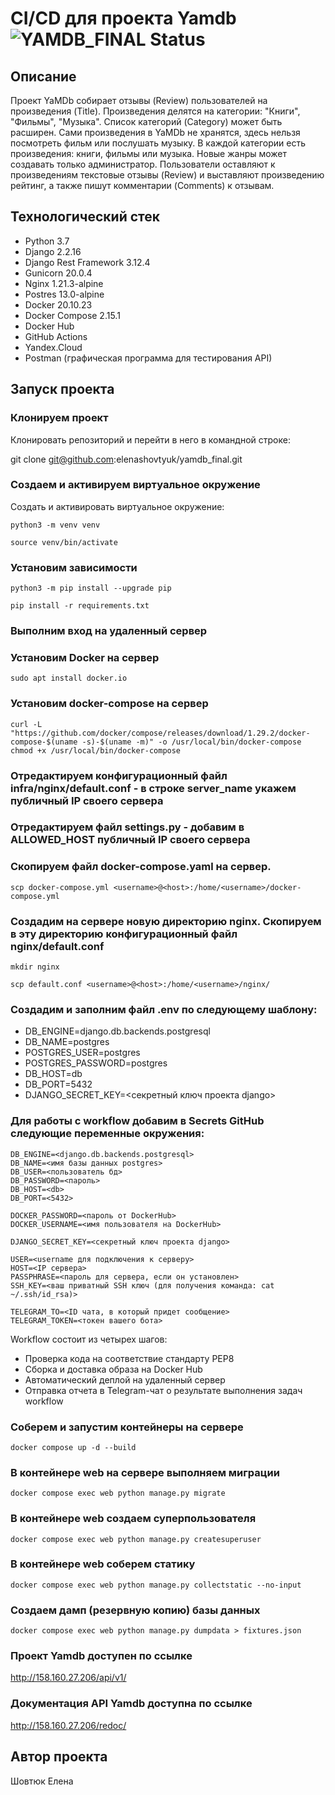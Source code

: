 # CI/CD для проекта Yamdb ![YAMDB_FINAL Status](https://github.com/elenashovtyuk/yamdb_final/actions/workflows/yamdb_workflow.yaml/badge.svg)

## Описание

Проект YaMDb собирает отзывы (Review) пользователей на произведения (Title).
Произведения делятся на категории: "Книги", "Фильмы", "Музыка". Список категорий (Category) может быть расширен.
Сами произведения в YaMDb не хранятся, здесь нельзя посмотреть фильм или послушать музыку.
В каждой категории есть произведения: книги, фильмы или музыка.
Новые жанры может создавать только администратор.
Пользователи оставляют к произведениям текстовые отзывы (Review) и выставляют произведению рейтинг,
а также пишут комментарии (Comments) к отзывам.

## Технологический стек

- Python 3.7
- Django 2.2.16
- Django Rest Framework 3.12.4
- Gunicorn 20.0.4
- Nginx 1.21.3-alpine
- Postres 13.0-alpine
- Docker 20.10.23
- Docker Compose 2.15.1
- Docker Hub
- GitHub Actions
- Yandex.Cloud
- Postman (графическая программа для тестирования API)


## Запуск проекта

### Клонируем проект

Клонировать репозиторий и перейти в него в командной строке:

git clone git@github.com:elenashovtyuk/yamdb_final.git

### Cоздаем и активируем виртуальное окружение

Cоздать и активировать виртуальное окружение:

```
python3 -m venv venv
```

```
source venv/bin/activate
```

### Установим зависимости

```
python3 -m pip install --upgrade pip
```

```
pip install -r requirements.txt
```

### Выполним вход на удаленный сервер

### Установим Docker на сервер

```
sudo apt install docker.io
```

### Установим docker-compose на сервер

```
curl -L "https://github.com/docker/compose/releases/download/1.29.2/docker-compose-$(uname -s)-$(uname -m)" -o /usr/local/bin/docker-compose
chmod +x /usr/local/bin/docker-compose
```

### Отредактируем конфигурационный файл infra/nginx/default.conf - в строке server_name укажем публичный IP своего сервера

### Отредактируем файл settings.py - добавим в ALLOWED_HOST публичный IP своего сервера

### Скопируем файл docker-compose.yaml на сервер.

```
scp docker-compose.yml <username>@<host>:/home/<username>/docker-compose.yml
```

### Создадим на сервере новую директорию nginx. Скопируем в эту директорию конфигурационный файл nginx/default.conf

```
mkdir nginx

scp default.conf <username>@<host>:/home/<username>/nginx/
```

### Cоздадим и заполним файл .env по следующему шаблону:

 - DB_ENGINE=django.db.backends.postgresql
 - DB_NAME=postgres
 - POSTGRES_USER=postgres
 - POSTGRES_PASSWORD=postgres
 - DB_HOST=db
 - DB_PORT=5432
 - DJANGO_SECRET_KEY=<секретный ключ проекта django>

### Для работы с workflow добавим в Secrets GitHub следующие переменные окружения:

```
DB_ENGINE=<django.db.backends.postgresql>
DB_NAME=<имя базы данных postgres>
DB_USER=<пользователь бд>
DB_PASSWORD=<пароль>
DB_HOST=<db>
DB_PORT=<5432>

DOCKER_PASSWORD=<пароль от DockerHub>
DOCKER_USERNAME=<имя пользователя на DockerHub>

DJANGO_SECRET_KEY=<секретный ключ проекта django>

USER=<username для подключения к серверу>
HOST=<IP сервера>
PASSPHRASE=<пароль для сервера, если он установлен>
SSH_KEY=<ваш приватный SSH ключ (для получения команда: cat ~/.ssh/id_rsa)>

TELEGRAM_TO=<ID чата, в который придет сообщение>
TELEGRAM_TOKEN=<токен вашего бота>
```

Workflow состоит из четырех шагов:

- Проверка кода на соответствие стандарту PEP8
- Сборка и доставка образа на Docker Hub
- Автоматический деплой на удаленный сервер
- Отправка отчета в Telegram-чат о результате выполнения задач workflow

### Соберем и запустим контейнеры на сервере

```
docker compose up -d --build
```

### В контейнере web на сервере выполняем миграции

```
docker compose exec web python manage.py migrate
```

### В контейнере web создаем суперпользователя

```
docker compose exec web python manage.py createsuperuser
```

### В контейнере web соберем статику

```
docker compose exec web python manage.py collectstatic --no-input
```

### Создаем дамп (резервную копию) базы данных

```
docker compose exec web python manage.py dumpdata > fixtures.json
```

### Проект Yamdb доступен по ссылке

http://158.160.27.206/api/v1/

### Документация API Yamdb доступна по ссылке

http://158.160.27.206/redoc/


## Автор проекта
Шовтюк Елена
